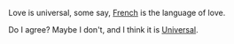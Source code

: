 Love is universal, some say, [French](../french/feu-de-camp.md) is the language of love. 

Do I agree?
Maybe I don't, and I think it is [Universal](../love/Disagree/universal.md).